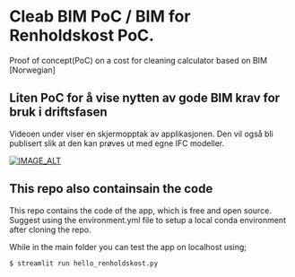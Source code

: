 # Cleab BIM PoC / BIM for Renholdskost PoC.

Proof of concept(PoC) on a cost for cleaning calculator based on BIM [Norwegian]

## Liten PoC for å vise nytten av gode BIM krav for bruk i driftsfasen

Videoen under viser en skjermopptak av applikasjonen. Den vil også bli publisert slik at den kan prøves ut med egne IFC modeller.


[![IMAGE_ALT](https://i9.ytimg.com/vi_webp/MZTUgKKT0ac/mqdefault.webp?v=61ba30ab&sqp=CKTh6I0G&rs=AOn4CLCasCZLavD76nwran8nZ_WcIml84Q)](https://www.youtube.com/embed/MZTUgKKT0ac)

## This repo also containsain the code

This repo contains the code of the app, which is free and open source. Suggest using the environment.yml file to setup a local conda environment after cloning the repo.

While in the main folder you can test the app on localhost using;

```bash
$ streamlit run hello_renholdskost.py
```
